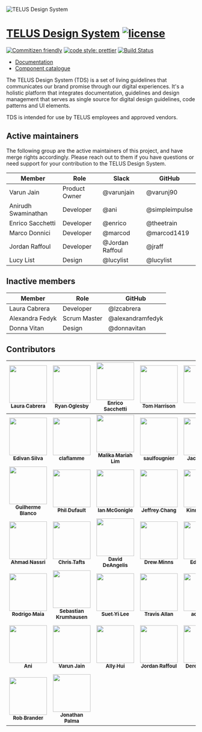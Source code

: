 ![TELUS Design System](https://cdn.rawgit.com/telusdigital/tds-core/1627991c/guide/Logo.svg)

# [TELUS Design System](https://tds.telus.com) [![license](https://img.shields.io/github/license/telusdigital/tds.svg)](https://github.com/telusdigital/tds-core/blob/master/LICENSE.md)

[![Commitizen friendly](https://img.shields.io/badge/commitizen-friendly-brightgreen.svg)](http://commitizen.github.io/cz-cli/)
[![code style: prettier](https://img.shields.io/badge/code_style-prettier-ff69b4.svg?style=flat)](https://github.com/prettier/prettier)
[![Build Status](https://travis-ci.com/telus/tds-core.svg?branch=master)](https://travis-ci.com/telus/tds-core)

* [Documentation](https://tds.telus.com)
* [Component catalogue](https://tds.telus.com/components/index.html)

The TELUS Design System (TDS) is a set of living guidelines that communicates our brand promise through our digital experiences.
It's a holistic platform that integrates documentation, guidelines and design management that serves as single source for
digital design guidelines, code patterns and UI elements.

TDS is intended for use by TELUS employees and approved vendors.

## Active maintainers

The following group are the active maintainers of this project, and have merge rights accordingly. Please reach out to them if you have questions or need support for your contribution to the TELUS Design System.

| Member              | Role          | Slack           | GitHub         |
| ------------------- | ------------- | --------------- | -------------- |
| Varun Jain          | Product Owner | @varunjain      | @varunj90      |
| Anirudh Swaminathan | Developer     | @ani            | @simpleimpulse |
| Enrico Sacchetti    | Developer     | @enrico         | @theetrain     |
| Marco Donnici       | Developer     | @marcod         | @marcod1419    |
| Jordan Raffoul      | Developer     | @Jordan Raffoul | @jraff         |
| Lucy List           | Design        | @lucylist       | @lucylist      |

## Inactive members

| Member          | Role         | GitHub           |
| --------------- | ------------ | ---------------- |
| Laura Cabrera   | Developer    | @lzcabrera       |
| Alexandra Fedyk | Scrum Master | @alexandramfedyk |
| Donna Vitan     | Design       | @donnavitan      |

## Contributors

<!-- ALL-CONTRIBUTORS-LIST:START - Do not remove or modify this section -->
<!-- prettier-ignore -->
| [<img src="https://avatars3.githubusercontent.com/u/677496?v=4" width="100px;"/><br /><sub><b>Laura Cabrera</b></sub>](https://github.com/lzcabrera)<br />[](#tds-lzcabrera "") | [<img src="https://avatars0.githubusercontent.com/u/1375942?v=4" width="100px;"/><br /><sub><b>Ryan Oglesby</b></sub>](http://ryanogles.by)<br />[](#tds-ryanoglesby08 "") | [<img src="https://avatars0.githubusercontent.com/u/12798751?v=4" width="100px;"/><br /><sub><b>Enrico Sacchetti</b></sub>](http://theetrain.ca)<br />[](#tds-theetrain "") | [<img src="https://avatars0.githubusercontent.com/u/613921?v=4" width="100px;"/><br /><sub><b>Tom Harrison</b></sub>](http://www.thetomharrison.com/)<br />[](#tds-tomharrison "") | [<img src="https://avatars1.githubusercontent.com/u/17018330?v=4" width="100px;"/><br /><sub><b>Lucy</b></sub>](http://www.telus.com)<br />[](#tds-lucylist "") | [<img src="https://avatars0.githubusercontent.com/u/10531523?v=4" width="100px;"/><br /><sub><b>Marco Donnici</b></sub>](https://github.com/marcod1419)<br />[](#tds-marcod1419 "") | [<img src="https://avatars3.githubusercontent.com/u/3753196?v=4" width="100px;"/><br /><sub><b>Bo Xing</b></sub>](http://www.lavamelon.com)<br />[](#tds-xingbo828 "") |
| :---: | :---: | :---: | :---: | :---: | :---: | :---: |
| [<img src="https://avatars2.githubusercontent.com/u/17863803?v=4" width="100px;"/><br /><sub><b>Edivan Silva</b></sub>](https://github.com/codedavinci)<br />[](#tds-codedavinci "") | [<img src="https://avatars1.githubusercontent.com/u/5008307?v=4" width="100px;"/><br /><sub><b>claflamme</b></sub>](https://github.com/claflamme)<br />[](#tds-claflamme "") | [<img src="https://avatars1.githubusercontent.com/u/27707082?v=4" width="100px;"/><br /><sub><b>Malika Mariah Lim</b></sub>](https://github.com/malikalim1)<br />[](#tds-malikalim1 "") | [<img src="https://avatars2.githubusercontent.com/u/22059850?v=4" width="100px;"/><br /><sub><b>saulfougnier</b></sub>](https://github.com/saulfougnier)<br />[](#tds-saulfougnier "") | [<img src="https://avatars1.githubusercontent.com/u/9420407?v=4" width="100px;"/><br /><sub><b>Jack Reeves</b></sub>](https://github.com/jackreeves)<br />[](#tds-jackreeves "") | [<img src="https://avatars3.githubusercontent.com/u/4711480?v=4" width="100px;"/><br /><sub><b>James Atherton Kent</b></sub>](https://github.com/jakent)<br />[](#tds-jakent "") | [<img src="https://avatars2.githubusercontent.com/u/4040680?v=4" width="100px;"/><br /><sub><b>Dan Park</b></sub>](https://github.com/ParkDan)<br />[](#tds-ParkDan "") |
| [<img src="https://avatars1.githubusercontent.com/u/208883?v=4" width="100px;"/><br /><sub><b>Guilherme Blanco</b></sub>](http://www.doctrine-project.org)<br />[](#tds-guilhermeblanco "") | [<img src="https://avatars3.githubusercontent.com/u/145619?v=4" width="100px;"/><br /><sub><b>Phil Dufault</b></sub>](https://github.com/pdufault)<br />[](#tds-pdufault "") | [<img src="https://avatars3.githubusercontent.com/u/21041962?v=4" width="100px;"/><br /><sub><b>Ian McGonigle</b></sub>](https://github.com/ianMcHuge)<br />[](#tds-ianMcHuge "") | [<img src="https://avatars0.githubusercontent.com/u/17952850?v=4" width="100px;"/><br /><sub><b>Jeffrey Chang</b></sub>](https://github.com/Jebbie87)<br />[](#tds-Jebbie87 "") | [<img src="https://avatars1.githubusercontent.com/u/5900772?v=4" width="100px;"/><br /><sub><b>Kinnan Kwok</b></sub>](https://github.com/kkwoker)<br />[](#tds-kkwoker "") | [<img src="https://avatars1.githubusercontent.com/u/3606708?v=4" width="100px;"/><br /><sub><b>jack</b></sub>](http://jackmakesthings.com)<br />[](#tds-jackmakesthings "") | [<img src="https://avatars0.githubusercontent.com/u/22376665?v=4" width="100px;"/><br /><sub><b>nealmcgann</b></sub>](https://github.com/nealmcgann)<br />[](#tds-nealmcgann "") |
| [<img src="https://avatars2.githubusercontent.com/u/183195?v=4" width="100px;"/><br /><sub><b>Ahmad Nassri</b></sub>](https://www.ahmadnassri.com)<br />[](#tds-ahmadnassri "") | [<img src="https://avatars0.githubusercontent.com/u/782892?v=4" width="100px;"/><br /><sub><b>Chris Tafts</b></sub>](https://github.com/ctafts)<br />[](#tds-ctafts "") | [<img src="https://avatars2.githubusercontent.com/u/2502296?v=4" width="100px;"/><br /><sub><b>David DeAngelis</b></sub>](https://github.com/DJDA)<br />[](#tds-DJDA "") | [<img src="https://avatars0.githubusercontent.com/u/448452?v=4" width="100px;"/><br /><sub><b>Drew Minns</b></sub>](http://www.drewminns.com)<br />[](#tds-drewminns "") | [<img src="https://avatars2.githubusercontent.com/u/5311720?v=4" width="100px;"/><br /><sub><b>Ed Thome</b></sub>](https://github.com/ethome)<br />[](#tds-ethome "") | [<img src="https://avatars3.githubusercontent.com/u/5891333?v=4" width="100px;"/><br /><sub><b>mattseburn</b></sub>](https://github.com/mattseburn)<br />[](#tds-mattseburn "") | [<img src="https://avatars0.githubusercontent.com/u/1269616?v=4" width="100px;"/><br /><sub><b>Reza Sadr</b></sub>](https://linkedin.com/in/wintorez)<br />[](#tds-wintorez "") |
| [<img src="https://avatars0.githubusercontent.com/u/2081077?v=4" width="100px;"/><br /><sub><b>Rodrigo Maia</b></sub>](http://rodrigomaia.me)<br />[](#tds-rodrigomaia17 "") | [<img src="https://avatars3.githubusercontent.com/u/2011006?v=4" width="100px;"/><br /><sub><b>Sebastian Krumhausen</b></sub>](http://krumhausen.com)<br />[](#tds-mrkrumhausen "") | [<img src="https://avatars0.githubusercontent.com/u/2330366?v=4" width="100px;"/><br /><sub><b>Suet Yi Lee</b></sub>](https://github.com/sy-lee)<br />[](#tds-sy-lee "") | [<img src="https://avatars2.githubusercontent.com/u/1456613?v=4" width="100px;"/><br /><sub><b>Travis Allan</b></sub>](https://github.com/travis-eh)<br />[](#tds-travis-eh "") | [<img src="https://avatars3.githubusercontent.com/u/32460479?v=4" width="100px;"/><br /><sub><b>aquirkles</b></sub>](https://github.com/aquirkles)<br />[](#tds-aquirkles "") | [<img src="https://avatars1.githubusercontent.com/u/18177753?v=4" width="100px;"/><br /><sub><b>gfroome</b></sub>](https://github.com/gfroome)<br />[](#tds-gfroome "") | [<img src="https://avatars3.githubusercontent.com/u/224624?v=4" width="100px;"/><br /><sub><b>Josh Arndt</b></sub>](https://github.com/githubjosh)<br />[](#tds-githubjosh "") |
| [<img src="https://avatars2.githubusercontent.com/u/2739819?v=4" width="100px;"/><br /><sub><b>Ani</b></sub>](https://github.com/simpleimpulse)<br />[](#tds-simpleimpulse "") | [<img src="https://avatars1.githubusercontent.com/u/3495961?v=4" width="100px;"/><br /><sub><b>Varun Jain</b></sub>](https://github.com/varunj90)<br />[](#tds-varunj90 "") | [<img src="https://avatars2.githubusercontent.com/u/4450690?v=4" width="100px;"/><br /><sub><b>Ally Hui</b></sub>](https://github.com/ah-arch)<br />[](#tds-ah-arch "") | [<img src="https://avatars0.githubusercontent.com/u/1036187?v=4" width="100px;"/><br /><sub><b>Jordan Raffoul</b></sub>](http://jordanraffoul.com)<br />[](#tds-jraff "") | [<img src="https://avatars2.githubusercontent.com/u/25651179?v=4" width="100px;"/><br /><sub><b>Derek Kramer</b></sub>](http://derekkramer.co)<br />[](#tds-derekkramer "") | [<img src="https://avatars2.githubusercontent.com/u/11504992?v=4" width="100px;"/><br /><sub><b>Bradley Rastrullo</b></sub>](https://github.com/brastrullo)<br />[](#tds-brastrullo "") | [<img src="https://avatars0.githubusercontent.com/u/931411?v=4" width="100px;"/><br /><sub><b>Andrew Lam</b></sub>](https://github.com/Andrew-K-Lam)<br />[](#tds-Andrew-K-Lam "") |
| [<img src="https://avatars2.githubusercontent.com/u/968192?v=4" width="100px;"/><br /><sub><b>Rob Brander</b></sub>](http://rbrander.ca)<br />[](#tds-rbrander "") | [<img src="https://avatars3.githubusercontent.com/u/12414771?v=4" width="100px;"/><br /><sub><b>Jonathan Palma</b></sub>](https://github.com/jonathanpalma)<br />[](#tds-jonathanpalma "") |
<!-- ALL-CONTRIBUTORS-LIST:END -->
